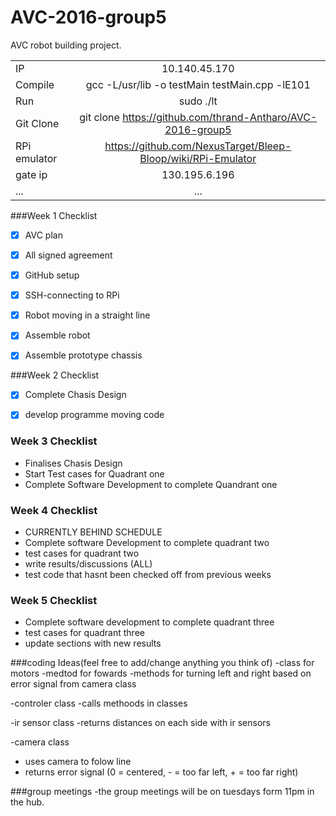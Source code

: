 # AVC-2016-group5
AVC robot building project.

|  |   |
| :------------ |:---------------:| 
| IP | 10.140.45.170 |
| Compile | gcc -L/usr/lib -o testMain testMain.cpp -lE101 |
| Run | sudo ./lt |
| Git Clone | git clone https://github.com/thrand-Antharo/AVC-2016-group5 |
| RPi emulator |  https://github.com/NexusTarget/Bleep-Bloop/wiki/RPi-Emulator |
| gate ip | 130.195.6.196 |
| ...      | ... |





###Week 1 Checklist 

- [x] AVC plan 
-  [x] All signed agreement 
- [x] GitHub setup
- [x] SSH-connecting to RPi 
- [x] Robot moving in a straight line 
- [x] Assemble robot
- [x] Assemble prototype chassis 


###Week 2 Checklist 

- [x] Complete Chasis Design 
-  [x] develop programme moving code 

 

### Week 3 Checklist 

- Finalises Chasis Design 
- Start Test cases for Quadrant one 
-  Complete Software Development to complete Quandrant one 


### Week 4 Checklist 
- CURRENTLY BEHIND SCHEDULE 
- Complete software Development to complete quadrant two
- test cases for quadrant two 
- write results/discussions (ALL)
- test code that hasnt been checked off from previous weeks

### Week 5 Checklist
- Complete software development to complete quadrant three
- test cases for quadrant three
- update sections with new results 


  
  
###coding Ideas(feel free to add/change anything you think of)
-class for motors 
-medtod for fowards 
-methods for turning left and right based on error signal from camera class

-controler class
-calls methoods in classes

-ir sensor class
-returns distances on each side with ir sensors

-camera class 
- uses camera to folow line
- returns error signal (0 = centered, - = too far left, + = too far right)

###group meetings 
-the group meetings will be on tuesdays form 11pm in the hub.

